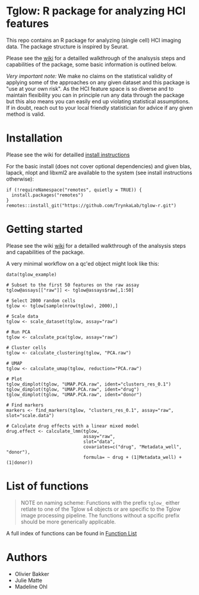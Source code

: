 # Tglow: R package for analyzing HCI features

This repo contains an R package for analyzing (single cell) HCI imaging data. The package structure is inspired by Seurat.

Please see the [wiki](https://github.com/TrynkaLab/tglow-r/wiki/) for a detailled walkthrough of the analsysis steps and capabilities of the package, some basic information is outlined below.

*Very important note:* We make no claims on the statistical validity of applying some of the approaches on any given dataset and this package is "use at your own risk". As the HCI feature space is so diverse and to maintain flexibility you can in principle run any data through the package but this also means you can easily end up violating statistical assumptions. If in doubt, reach out to your local friendly statistician for advice if any given method is valid.


# Installation

Please see the wiki for detailled [install instructions](https://github.com/TrynkaLab/tglow-r/wiki/1.-Installation)

For the basic install (does not cover optional dependencies) and given blas, lapack, nlopt and libxml2 are available to the system (see install instructions otherwise):

```
if (!requireNamespace("remotes", quietly = TRUE)) {
  install.packages("remotes")
}
remotes::install_git("https://github.com/TrynkaLab/tglow-r.git")
```

# Getting started

Please see the wiki [wiki](https://github.com/TrynkaLab/tglow-r/wiki/) for a detailled walkthrough of the analsysis steps and capabilities of the package.

A very minimal workflow on a qc'ed object might look like this:

```
data(tglow_example)

# Subset to the first 50 features on the raw assay
tglow@assays[["raw"]] <- tglow@assays$raw[,1:50]

# Select 2000 random cells
tglow <- tglow[sample(nrow(tglow), 2000),]

# Scale data
tglow <- scale_dataset(tglow, assay="raw")

# Run PCA
tglow <- calculate_pca(tglow, assay="raw")

# Cluster cells
tglow <- calculate_clustering(tglow, "PCA.raw")

# UMAP
tglow <- calculate_umap(tglow, reduction="PCA.raw")

# Plot
tglow_dimplot(tglow, "UMAP.PCA.raw", ident="clusters_res_0.1")
tglow_dimplot(tglow, "UMAP.PCA.raw", ident="drug")
tglow_dimplot(tglow, "UMAP.PCA.raw", ident="donor")

# Find markers
markers <- find_markers(tglow, "clusters_res_0.1", assay="raw", slot="scale.data")

# Calculate drug effects with a linear mixed model
drug.effect <- calculate_lmm(tglow,
                             assay="raw",
                             slot="data",
                             covariates=c("drug", "Metadata_well", "donor"),
                             formula= ~ drug + (1|Metadata_well) + (1|donor))
```


# List of functions

> NOTE on naming scheme: Functions with the prefix `tglow_` either retlate to one of the Tglow s4 objects or are specific to the Tglow image processing pipeline. The functions without a spcific prefix should be more generically applicable. 

A full index of functions can be found in [Function List](vingettes/function_list.md)


# Authors
- Olivier Bakker
- Julie Matte
- Madeline Ohl